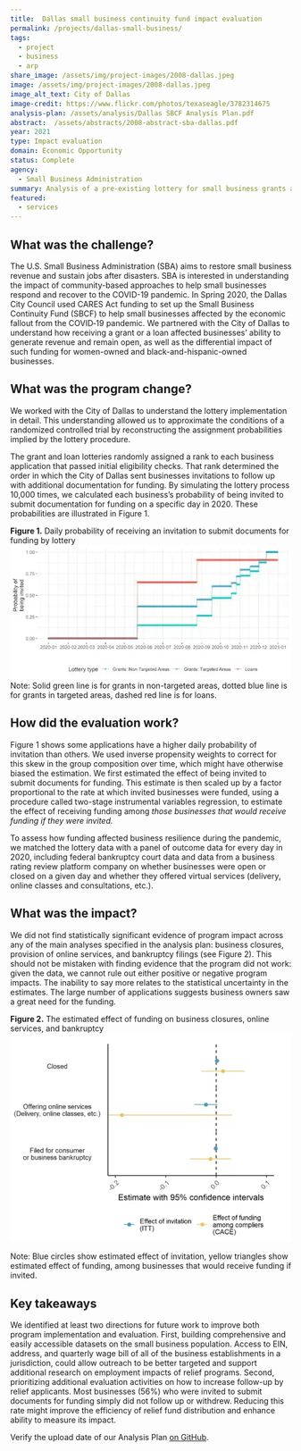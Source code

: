 ```yaml
---
title:  Dallas small business continuity fund impact evaluation
permalink: /projects/dallas-small-business/
tags: 
  - project  
  - business
  - arp
share_image: /assets/img/project-images/2008-dallas.jpeg
image: /assets/img/project-images/2008-dallas.jpeg
image_alt_text: City of Dallas
image-credit: https://www.flickr.com/photos/texaseagle/3782314675
analysis-plan: /assets/analysis/Dallas SBCF Analysis Plan.pdf
abstract:  /assets/abstracts/2008-abstract-sba-dallas.pdf
year: 2021
type: Impact evaluation
domain: Economic Opportunity
status: Complete
agency: 
  - Small Business Administration
summary: Analysis of a pre-existing lottery for small business grants and loans was unable to determine impact on business resilience
featured: 
  - services
---
```


## What was the challenge? 
The U.S. Small Business Administration (SBA) aims to restore small business revenue and sustain jobs after disasters. SBA is interested in understanding the impact of community-based approaches to help small businesses respond and recover to the COVID-19 pandemic. In Spring 2020, the Dallas City Council used CARES Act funding to set up the Small Business Continuity Fund (SBCF) to help small businesses affected by the economic fallout from the COVID‐19 pandemic. We partnered with the City of Dallas to understand how receiving a grant or a loan affected businesses’ ability to generate revenue and remain open, as well as the differential impact of such funding for women-owned and black-and-hispanic-owned businesses.

## What was the program change? 
We worked with the City of Dallas to understand the lottery implementation in detail. This understanding allowed us to approximate the conditions of a randomized controlled trial by reconstructing the assignment probabilities implied by the lottery procedure.

The grant and loan lotteries randomly assigned a rank to each business application that passed initial eligibility checks. That rank determined the order in which the City of Dallas sent businesses invitations to follow up with additional documentation for funding. By simulating the lottery process 10,000 times, we calculated each business’s probability of being invited to submit documentation for funding on a specific day in 2020. These probabilities are illustrated in Figure 1.

<b>Figure 1.</b> Daily probability of receiving an invitation to submit documents for funding by lottery
![image](/assets/img/project-images/2008-graph-1.webp)<br>
Note: Solid green line is for grants in non-targeted areas, dotted blue line is for grants in targeted areas, dashed red line is for loans.

## How did the evaluation work? 
Figure 1 shows some applications have a higher daily probability of invitation than others. We used inverse propensity weights to correct for this skew in the group composition over time, which might have otherwise biased the estimation. We first estimated the effect of being invited to submit documents for funding. This estimate is then scaled up by a factor proportional to the rate at which invited businesses were funded, using a procedure called two-stage instrumental variables regression, to estimate the effect of receiving funding among *those businesses that would receive funding if they were invited.* 

To assess how funding affected business resilience during the pandemic, we matched the lottery data with a panel of outcome data for every day in 2020, including federal bankruptcy court data and data from a business rating review platform company on whether businesses were open or closed on a given day and whether they offered virtual services (delivery, online classes and consultations, etc.). 

## What was the impact? 
We did not find statistically significant evidence of program impact across any of the main analyses specified in the analysis plan: business closures, provision of online services, and bankruptcy filings (see Figure 2). This should not be mistaken with finding evidence that the program did not work: given the data, we cannot rule out either positive or negative program impacts. The inability to say more relates to the statistical uncertainty in the estimates. The large number of applications suggests business owners saw a great need for the funding.

<b>Figure 2.</b> The estimated effect of funding on business closures, online services, and bankruptcy
![image](/assets/img/project-images/2008-graph-2.webp)<br>

Note: Blue circles show estimated effect of invitation, yellow triangles show estimated effect of funding, among businesses that would receive funding if invited. 

## Key takeaways
We identified at least two directions for future work to improve both program implementation and evaluation. First, building comprehensive and easily accessible datasets on the small business population. Access to EIN, address, and quarterly wage bill of all of the business establishments in a jurisdiction, could allow outreach to be better targeted and support additional research on employment impacts of relief programs. Second, prioritizing additional evaluation activities on how to increase follow-up by relief applicants. Most businesses (56%) who were invited to submit documents for funding simply did not follow up or withdrew. Reducing this rate might improve the efficiency of relief fund distribution and enhance ability to measure its impact. 

Verify the upload date of our Analysis Plan <a href="https://github.com/gsa-oes/office-of-evaluation-sciences/commits/master/assets/analysis/Dallas SBCF Analysis Plan.pdf">on GitHub</a>.
